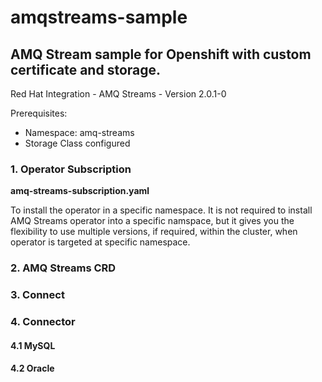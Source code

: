 # amqstreams-sample

## AMQ Stream sample for Openshift with custom certificate and storage.

Red Hat Integration - AMQ Streams - Version 2.0.1-0  

Prerequisites:

* Namespace: amq-streams
* Storage Class configured

### 1. Operator Subscription

__amq-streams-subscription.yaml__

To install the operator in a specific namespace. It is not required to install AMQ Streams operator into a specific namspace, but it gives you the flexibility to use multiple versions, if required, within the cluster, when operator is targeted at specific namespace.

### 2. AMQ Streams CRD
### 3. Connect
### 4. Connector
#### 4.1 MySQL
#### 4.2 Oracle
